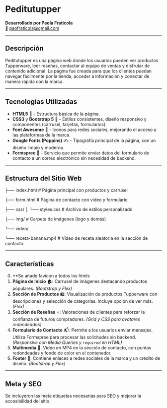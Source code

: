 # Peditutupper  
**Desarrollado por Paola Fraticola**  
📧 paofraticola@gmail.com

---

## Descripción  
Peditutupper es una página web donde los usuarios pueden ver productos Tupperware, leer reseñas, contactar al equipo de ventas y disfrutar de contenido adicional. La página fue creada para que los clientes puedan navegar fácilmente por la tienda, acceder a información y conectar de manera rápida con la marca.

---

## Tecnologías Utilizadas  

- **HTML5** 🎨 - Estructura básica de la página.
- **CSS3** y **Bootstrap 5** 📱 - Estilos consistentes, diseño responsivo y componentes (carrusel, tarjetas, formularios).
- **Font Awesome** 🔗 - Iconos para redes sociales, mejorando el acceso a las plataformas de la marca.
- **Google Fonts (Poppins)** ✍️ - Tipografía principal de la página, con un diseño limpio y moderno.
- **Formspree** 📧 - Servicio que permite enviar datos del formulario de contacto a un correo electrónico sin necesidad de backend.

---

## Estructura del Sitio Web

├── index.html                # Página principal con productos y carrusel

├── form.html                 # Página de contacto con video y formulario

├── css/
│   └── styles.css            # Archivo de estilos personalizado

├── img/                      # Carpeta de imágenes (logo y demás)

└── video/

└── receta-banana.mp4     # Video de receta aleatoria en la sección de contacto


---

## Características  

0. **Se añade favicon a todos los htmls
1. **Página de Inicio** 🏠: Carrusel de imágenes destacando productos populares. *(Bootstrap y Flex)*
2. **Sección de Productos** 🛍️: Visualización de productos Tupperware con descripciones y selección de categorías. Incluye opción de ver más. *(Flex)*
3. **Sección de Reseñas** ⭐: Valoraciones de clientes para reforzar la confianza de futuros compradores. *(Grid y CSS para avatares redondeados)*
4. **Formulario de Contacto** 📬: Permite a los usuarios enviar mensajes. Utiliza Formspree para procesar las solicitudes sin backend. *(Responsive con Media Queries y `required` en HTML)*
5. **Multimedia** 🎥: Video en MP4 en la sección de contacto, con puntas redondeadas y fondo de color en el contenedor.
6. **Footer** 📎: Contiene enlaces a redes sociales de la marca y un crédito de diseño. *(Bootstrap y Flex)*

--- 

## Meta y SEO  
Se incluyeron las meta etiquetas necesarias para SEO y mejorar la accesibilidad del sitio.
